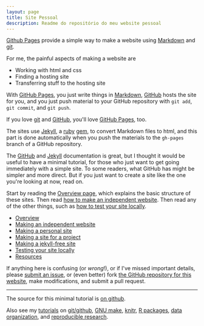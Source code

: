 ```yaml
---
layout: page
title: Site Pessoal
description: Readme do repositório do meu website pessoal
---
```


[Github Pages](https://pages.github.com) provide a simple way to make a
website using
[Markdown](https://daringfireball.net/projects/markdown/) and
[git](https://git-scm.com).

For me, the painful aspects of making a website are

- Working with html and css
- Finding a hosting site
- Transferring stuff to the hosting site

With [GitHub Pages](https://pages.github.com), you just write things in
[Markdown](https://daringfireball.net/projects/markdown/),
[GitHub](https://github.com) hosts the site for you, and you just push
material to your GitHub repository with `git add`, `git commit`, and
`git push`.

If you love [git](https://git-scm.com/) and
[GitHub](https://github.com), you'll love
[GitHub Pages](https://pages.github.com), too.

The sites use [Jekyll](https://jekyllrb.com/), a
[ruby](https://www.ruby-lang.org/en/) [gem](https://rubygems.org/), to
convert Markdown files to html, and this part is done
automatically when you push the materials to the `gh-pages` branch
of a GitHub repository.

The [GitHub](https://pages.github.com) and
[Jekyll](https://jekyllrb.com) documentation is great, but I thought it
would be useful to have a minimal tutorial, for those who just want to
get going immediately with a simple site. To some readers, what GitHub
has might be simpler and more direct.  But if you just want to create
a site like the one you're looking at now, read on.

Start by reading the [Overview page](pages/overview.html), which
explains the basic structure of these sites. Then read
[how to make an independent website](pages/independent_site.html). Then
read any of the other things, such as
[how to test your site locally](pages/local_test.html).

- [Overview](pages/overview.html)
- [Making an independent website](pages/independent_site.html)
- [Making a personal site](pages/user_site.html)
- [Making a site for a project](pages/project_site.html)
- [Making a jekyll-free site](pages/nojekyll.html)
- [Testing your site locally](pages/local_test.html)
- [Resources](pages/resources.html)

If anything here is confusing (or _wrong_!), or if I've missed
important details, please
[submit an issue](https://github.com/kbroman/simple_site/issues), or (even
better) fork [the GitHub repository for this website](https://github.com/kbroman/simple_site),
make modifications, and submit a pull request.

---

The source for this minimal tutorial is [on github](https://github.com/kbroman/simple_site).

Also see my [tutorials](https://kbroman.org/pages/tutorials) on
[git/github](https://kbroman.org/github_tutorial),
[GNU make](https://kbroman.org/minimal_make),
[knitr](https://kbroman.org/knitr_knutshell),
[R packages](https://kbroman.org/pkg_primer),
[data organization](https://kbroman.org/dataorg),
and [reproducible research](https://kbroman.org/steps2rr).
